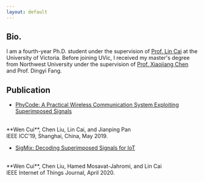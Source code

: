 ```yaml
---
layout: default
---
```


## Bio.

I am a fourth-year Ph.D. student under the supervision of
[Prof. Lin Cai](https://www.ece.uvic.ca/~cai/)
at the University of Victoria. Before joining UVic,
I received my master's degree from Northwest University
under the supervision of
[Prof. Xiaojiang Chen](https://scholar.google.ca/citations?user=Wjbx2YYAAAAJ&hl=en)
and Prof. Dingyi Fang.

## Publication

- [PhyCode: A Practical Wireless Communication System Exploiting Superimposed Signals](assets/pub/PhyCode.pdf)
<br>
**Wen Cui**, Chen Liu, Lin Cai, and Jianping Pan
<br>
IEEE ICC'19, Shanghai, China, May 2019.

* [SigMix: Decoding Superimposed Signals for IoT](assets/pub/SigMix.pdf)
<br>
**Wen Cui**, Chen Liu, Hamed Mosavat-Jahromi, and Lin Cai
<br>
IEEE Internet of Things Journal, April 2020.


